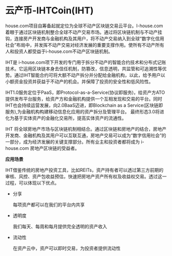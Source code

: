 # 

# 云产币-IHTCoin(IHT)

house.com项目自筹备起就定位为全球不动产区块链交易云平台。I-house.com着眼于通过区块链机制整合全球不动产交易市场。通过将区块链机制与不动产挂钩，连接房产开发商与金融机构及其用户，将不动产交易纳入到全球“数字化信用社会”布局中，并发挥不动产交易对经济发展的重要支撑作用。使所有不动产所有人和投资人都受益于i-house.com不动产区块链机制。

IHT是 i-house.com项下开发的专门用于拆分不动产的智能合约技术和分布式记账技术。它运用区块链本身去信任机制，防篡改，信息透明，共监管和可追溯性等优势。通过IHT智能合约可将大额不动产拆分并分配给金融机构，以此，给予用户以小额资金投资并获益于不动产的机会。并保障了投资的安全性和低风险性。

IHT1.0服务定位于PaaS，即Protocol-as-a-Service(协议即服务)，给资产方ATO提供发布平台服务，给资产方和金融机构提供一个互相发现和交易的平台。同时IHT也会持续运营发展，向2.0BaaS迈进，即Blockchain as a Service(区块链即服务),为金融机构构建移动信息化应用的资产拆分及管理平台。 最终形态3.0将进化为基于实体资产的金融化交易所，提高实体资产的流通性。

IHT 将全球房地产市场与区块链机制相结合。通过区块链和房地产的结合，房地产开发商、金融机构及其用户可以互联互通，房地产交易可以成为“数字信用社会”的一部分，成为经济发展的关键支撑部分。所有业主和投资者都将成为 i-house.com 房地产区块链的受益者。

**应用场景**

IHT借鉴传统的房地产投资工具，比如REITs，资产持有者可以透过第三方前期的审核、风控、资产包收益预估，快速把房地产资产所有权及收益权交易。透过这一过程，可以体现以下优点。

- 分享

  每项资产都可以在我们的平台内共享

- 透明度

  我们每天、每周和每月提供完全透明的资产收入

- 流动性

  在资产云中，资产可以即时交易，为投资者提供流动性



